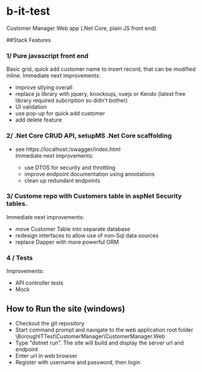 # b-it-test
Customer Manager Web app (.Net Core, plain JS front end)


##Stack Features

### 1/ Pure javascript front end 
Basic grid, quick add customer name to insert record, that can be modified inline. 
Immediate next improvements:
- improve stlying overall 
- replace js library with jquery, knockoujs, vuejs or Kendo (latest free library required subcription so didn't bother) 
- UI validation
- use pop-up for quick add customer 
- add delete feature 

### 2/ .Net Core CRUD API, setupMS .Net Core scaffolding  
- see  https://localhost:<port>/swagger/index.html  
Immediate next improvements:
  - use DTOS for security and throttling 
  - improve endpoint documentation using annotations  
  - clean up redundant endpoints  


### 3/ Custome repo with Customers table in aspNet Security tables. 
Immediate next improvements:
  - move Customer Table into separate database
  - redesign interfaces to allow use of non-Sql data sources
  - replace Dapper with more powerful ORM 
  
  
 ### 4 / Tests 
  Improvements:
  - API controller tests
  - Mock
  
## How to Run the site (windows) 
- Checkout the git repository 
- Start command prompt and navigate to the web application root folder  <local-folder>\BoroughITTest\CustomerManager\CustomerManager.Web
- Type "dotnet run". The site will build and display the server url and endpoint 
- Enter url in web browser 
- Register with username and password, then login 
  
  
